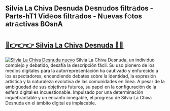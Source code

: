 ## Silvia La Chiva Desnuda D𝚎sn𝚞dos filtr𝚊dos - Parts-hT1 Vid𝚎os filtr𝚊dos - N𝚞evas f𝚘tos atr𝚊ctivas BOsnA

# <h2><a href="http://mb94ykj.tromn.icu/?c=Silvia+La+Chiva+Desnuda">🔗👉👉👉 Silvia La Chiva Desnuda 🔗🔗</a></h2>

[![Silvia La Chiva Desnuda nuevo](https://i.imgur.com/pEAQMta.gif)](http://mb94ykj.tromn.icu/?c=Silvia+La+Chiva+Desnuda)
Silvia La Chiva Desnuda, un individuo complejo y debatido, desafía la descripción fácil. Su uso pionero de los medios digitales para la autorrepresentación ha cautivado y enfurecido a los espectadores, encendiendo debates sobre la identidad, la expresión artística y la naturaleza evolutiva de las comunidades en línea. A pesar de la ambigüedad de sus objetivos futuros, su papel en la configuración de la esfera digital es incuestionable. Impulsado por una determinación inquebrantable y un encanto innegable, el progreso de Silvia La Chiva Desnuda en el ámbito digital es implacable.
